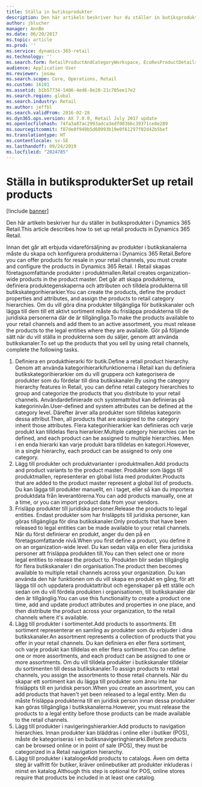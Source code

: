 ```yaml
---
title: Ställa in butiksprodukter
description: Den här artikeln beskriver hur du ställer in butiksprodukter i Dynamics 365 Retail.
author: jblucher
manager: AnnBe
ms.date: 06/20/2017
ms.topic: article
ms.prod: ''
ms.service: dynamics-365-retail
ms.technology: ''
ms.search.form: RetailProductAndCategoryWorkspace, EcoResProductDetails
audience: Application User
ms.reviewer: josaw
ms.search.scope: Core, Operations, Retail
ms.custom: 16181
ms.assetid: b1b57734-1406-4ed6-8e28-21c705ee17e2
ms.search.region: global
ms.search.industry: Retail
ms.author: jeffbl
ms.search.validFrom: 2016-02-28
ms.dyn365.ops.version: AX 7.0.0, Retail July 2017 update
ms.openlocfilehash: 74fa3a87ac2993adca3edf003bbc39371ce8e289
ms.sourcegitcommit: f87de0f949b5d60993b19e0f61297f02d42b5bef
ms.translationtype: HT
ms.contentlocale: sv-SE
ms.lasthandoff: 09/24/2019
ms.locfileid: "2024785"
---
```

# <a name="set-up-retail-products"></a><span data-ttu-id="1da37-103">Ställa in butiksprodukter</span><span class="sxs-lookup"><span data-stu-id="1da37-103">Set up retail products</span></span>

[!include [banner](includes/banner.md)]

<span data-ttu-id="1da37-104">Den här artikeln beskriver hur du ställer in butiksprodukter i Dynamics 365 Retail.</span><span class="sxs-lookup"><span data-stu-id="1da37-104">This article describes how to set up retail products in Dynamics 365 Retail.</span></span>

<span data-ttu-id="1da37-105">Innan det går att erbjuda vidareförsäljning av produkter i butikskanalerna måste du skapa och konfigurera produkterna i Dynamics 365 Retail.</span><span class="sxs-lookup"><span data-stu-id="1da37-105">Before you can offer products for resale in your retail channels, you must create and configure the products in Dynamics 365 Retail.</span></span> <span data-ttu-id="1da37-106">I Retail skapas företagsomfattande produkter i produktmallen.</span><span class="sxs-lookup"><span data-stu-id="1da37-106">Retail creates organization-wide products in the product master.</span></span> <span data-ttu-id="1da37-107">Det går att skapa produkterna, definiera produktegenskaperna och attributen och tilldela produkterna till butikskategorihierarkier.</span><span class="sxs-lookup"><span data-stu-id="1da37-107">You can create the products, define the product properties and attributes, and assign the products to retail category hierarchies.</span></span> <span data-ttu-id="1da37-108">Om du vill göra dina produkter tillgängliga för butikskanaler och lägga till dem till ett aktivt sortiment måste du frisläppa produkterna till de juridiska personerna där de är tillgängliga.</span><span class="sxs-lookup"><span data-stu-id="1da37-108">To make the products available to your retail channels and add them to an active assortment, you must release the products to the legal entities where they are available.</span></span> <span data-ttu-id="1da37-109">Gör på följande sätt när du vill ställa in produkterna som du säljer, genom att använda butikskanaler.</span><span class="sxs-lookup"><span data-stu-id="1da37-109">To set up the products that you sell by using retail channels, complete the following tasks.</span></span>

1. <span data-ttu-id="1da37-110">Definiera en produkthierarki för butik.</span><span class="sxs-lookup"><span data-stu-id="1da37-110">Define a retail product hierarchy.</span></span> <span data-ttu-id="1da37-111">Genom att använda kategorihierarkifunktionerna i Retail kan du definiera butikskategorihierarkier om du vill gruppera och kategorisera de produkter som du fördelar till dina butikskanaler.</span><span class="sxs-lookup"><span data-stu-id="1da37-111">By using the category hierarchy features in Retail, you can define retail category hierarchies to group and categorize the products that you distribute to your retail channels.</span></span> <span data-ttu-id="1da37-112">Användardefinierade och systemattribut kan definieras på kategorinivån.</span><span class="sxs-lookup"><span data-stu-id="1da37-112">User-defined and system attributes can be defined at the category level.</span></span> <span data-ttu-id="1da37-113">Därefter ärver alla produkter som tilldelas kategorin dessa attribut.</span><span class="sxs-lookup"><span data-stu-id="1da37-113">Then, all products that are assigned to the category inherit those attributes.</span></span> <span data-ttu-id="1da37-114">Flera kategorihierarkier kan definieras och varje produkt kan tilldelas flera hierarkier.</span><span class="sxs-lookup"><span data-stu-id="1da37-114">Multiple category hierarchies can be defined, and each product can be assigned to multiple hierarchies.</span></span> <span data-ttu-id="1da37-115">Men i en enda hierarki kan varje produkt bara tilldelas en kategori.</span><span class="sxs-lookup"><span data-stu-id="1da37-115">However, in a single hierarchy, each product can be assigned to only one category.</span></span>
2. <span data-ttu-id="1da37-116">Lägg till produkter och produktvarianter i produktmallen.</span><span class="sxs-lookup"><span data-stu-id="1da37-116">Add products and product variants to the product master.</span></span> <span data-ttu-id="1da37-117">Produkter som läggs till produktmallen, representerar en global lista med produkter.</span><span class="sxs-lookup"><span data-stu-id="1da37-117">Products that are added to the product master represent a global list of products.</span></span> <span data-ttu-id="1da37-118">Du kan lägga till produkter manuellt, en i taget, eller så kan du importera produktdata från leverantörerna.</span><span class="sxs-lookup"><span data-stu-id="1da37-118">You can add products manually, one at a time, or you can import product data from your vendors.</span></span>
3. <span data-ttu-id="1da37-119">Frisläpp produkter till juridiska personer.</span><span class="sxs-lookup"><span data-stu-id="1da37-119">Release the products to legal entities.</span></span> <span data-ttu-id="1da37-120">Endast produkter som har frisläppts till juridiska personer, kan göras tillgängliga för dina butikskanaler.</span><span class="sxs-lookup"><span data-stu-id="1da37-120">Only products that have been released to legal entities can be made available to your retail channels.</span></span> <span data-ttu-id="1da37-121">När du först definierar en produkt, anger du den på en företagsomfattande nivå.</span><span class="sxs-lookup"><span data-stu-id="1da37-121">When you first define a product, you define it on an organization-wide level.</span></span> <span data-ttu-id="1da37-122">Du kan sedan välja en eller flera juridiska personer att frisläppa produkten till.</span><span class="sxs-lookup"><span data-stu-id="1da37-122">You can then select one or more legal entities to release the product to.</span></span> <span data-ttu-id="1da37-123">Produkten blir sedan tillgänglig för flera butikskanaler i din organisation.</span><span class="sxs-lookup"><span data-stu-id="1da37-123">The product then becomes available to multiple retail channels across your organization.</span></span> <span data-ttu-id="1da37-124">Du kan använda den här funktionen om du vill skapa en produkt en gång, för att lägga till och uppdatera produktattribut och egenskaper på ett ställe och sedan om du vill fördela produkten i organisationen, till butikskanaler där den är tillgänglig.</span><span class="sxs-lookup"><span data-stu-id="1da37-124">You can use this functionality to create a product one time, add and update product attributes and properties in one place, and then distribute the product across your organization, to the retail channels where it's available.</span></span>
4. <span data-ttu-id="1da37-125">Lägg till produkter i sortimentet.</span><span class="sxs-lookup"><span data-stu-id="1da37-125">Add products to assortments.</span></span> <span data-ttu-id="1da37-126">Ett sortiment representerar en samling av produkter som du erbjuder i dina butikskanaler.</span><span class="sxs-lookup"><span data-stu-id="1da37-126">An assortment represents a collection of products that you offer in your retail channels.</span></span> <span data-ttu-id="1da37-127">Du kan definiera en eller flera sortiment, och varje produkt kan tilldelas en eller flera sortiment.</span><span class="sxs-lookup"><span data-stu-id="1da37-127">You can define one or more assortments, and each product can be assigned to one or more assortments.</span></span> <span data-ttu-id="1da37-128">Om du vill tilldela produkter i butikskanaler tilldelar du sortimenten till dessa butikskanaler.</span><span class="sxs-lookup"><span data-stu-id="1da37-128">To assign products to retail channels, you assign the assortments to those retail channels.</span></span> <span data-ttu-id="1da37-129">När du skapar ett sortiment kan du lägga till produkter som ännu inte har frisläppts till en juridisk person.</span><span class="sxs-lookup"><span data-stu-id="1da37-129">When you create an assortment, you can add products that haven't yet been released to a legal entity.</span></span> <span data-ttu-id="1da37-130">Men du måste frisläppa produkterna till en juridisk person innan dessa produkter kan göras tillgängliga i butikskanalerna.</span><span class="sxs-lookup"><span data-stu-id="1da37-130">However, you must release the products to a legal entity before those products can be made available to the retail channels.</span></span>
5. <span data-ttu-id="1da37-131">Lägg till produkter i navigeringshierarkier.</span><span class="sxs-lookup"><span data-stu-id="1da37-131">Add products to navigation hierarchies.</span></span> <span data-ttu-id="1da37-132">Innan produkter kan bläddras i online eller i butiker (POS), måste de kategoriseras i en butiksnavigeringhierarki.</span><span class="sxs-lookup"><span data-stu-id="1da37-132">Before products can be browsed online or in point of sale (POS), they must be categorized in a Retail navigation hierarchy.</span></span>
6. <span data-ttu-id="1da37-133">Lägg till produkter i kataloger</span><span class="sxs-lookup"><span data-stu-id="1da37-133">Add products to catalogs.</span></span> <span data-ttu-id="1da37-134">Även om detta steg är valfritt för butiker, kräver onlinebutiker att produkter inkluderas i minst en katalog.</span><span class="sxs-lookup"><span data-stu-id="1da37-134">Although this step is optional for POS, online stores require that products be included in at least one catalog.</span></span>
